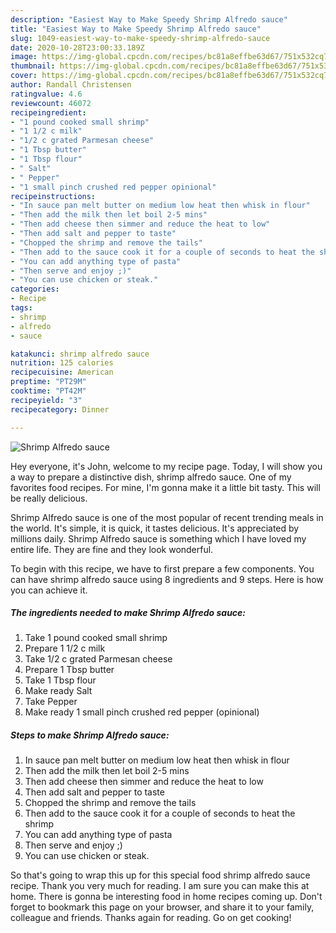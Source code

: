 ```yaml
---
description: "Easiest Way to Make Speedy Shrimp Alfredo sauce"
title: "Easiest Way to Make Speedy Shrimp Alfredo sauce"
slug: 1049-easiest-way-to-make-speedy-shrimp-alfredo-sauce
date: 2020-10-28T23:00:33.189Z
image: https://img-global.cpcdn.com/recipes/bc81a8effbe63d67/751x532cq70/shrimp-alfredo-sauce-recipe-main-photo.jpg
thumbnail: https://img-global.cpcdn.com/recipes/bc81a8effbe63d67/751x532cq70/shrimp-alfredo-sauce-recipe-main-photo.jpg
cover: https://img-global.cpcdn.com/recipes/bc81a8effbe63d67/751x532cq70/shrimp-alfredo-sauce-recipe-main-photo.jpg
author: Randall Christensen
ratingvalue: 4.6
reviewcount: 46072
recipeingredient:
- "1 pound cooked small shrimp"
- "1 1/2 c milk"
- "1/2 c grated Parmesan cheese"
- "1 Tbsp butter"
- "1 Tbsp flour"
- " Salt"
- " Pepper"
- "1 small pinch crushed red pepper opinional"
recipeinstructions:
- "In sauce pan melt butter on medium low heat then whisk in flour"
- "Then add the milk then let boil 2-5 mins"
- "Then add cheese then simmer and reduce the heat to low"
- "Then add salt and pepper to taste"
- "Chopped the shrimp and remove the tails"
- "Then add to the sauce cook it for a couple of seconds to heat the shrimp"
- "You can add anything type of pasta"
- "Then serve and enjoy ;)"
- "You can use chicken or steak."
categories:
- Recipe
tags:
- shrimp
- alfredo
- sauce

katakunci: shrimp alfredo sauce 
nutrition: 125 calories
recipecuisine: American
preptime: "PT29M"
cooktime: "PT42M"
recipeyield: "3"
recipecategory: Dinner

---
```



![Shrimp Alfredo sauce](https://img-global.cpcdn.com/recipes/bc81a8effbe63d67/751x532cq70/shrimp-alfredo-sauce-recipe-main-photo.jpg)

Hey everyone, it's John, welcome to my recipe page. Today, I will show you a way to prepare a distinctive dish, shrimp alfredo sauce. One of my favorites food recipes. For mine, I'm gonna make it a little bit tasty. This will be really delicious.



Shrimp Alfredo sauce is one of the most popular of recent trending meals in the world. It's simple, it is quick, it tastes delicious. It's appreciated by millions daily. Shrimp Alfredo sauce is something which I have loved my entire life. They are fine and they look wonderful.


To begin with this recipe, we have to first prepare a few components. You can have shrimp alfredo sauce using 8 ingredients and 9 steps. Here is how you can achieve it.

<!--inarticleads1-->

##### The ingredients needed to make Shrimp Alfredo sauce:

1. Take 1 pound cooked small shrimp
1. Prepare 1 1/2 c milk
1. Take 1/2 c grated Parmesan cheese
1. Prepare 1 Tbsp butter
1. Take 1 Tbsp flour
1. Make ready  Salt
1. Take  Pepper
1. Make ready 1 small pinch crushed red pepper (opinional)




<!--inarticleads2-->

##### Steps to make Shrimp Alfredo sauce:

1. In sauce pan melt butter on medium low heat then whisk in flour
1. Then add the milk then let boil 2-5 mins
1. Then add cheese then simmer and reduce the heat to low
1. Then add salt and pepper to taste
1. Chopped the shrimp and remove the tails
1. Then add to the sauce cook it for a couple of seconds to heat the shrimp
1. You can add anything type of pasta
1. Then serve and enjoy ;)
1. You can use chicken or steak.




So that's going to wrap this up for this special food shrimp alfredo sauce recipe. Thank you very much for reading. I am sure you can make this at home. There is gonna be interesting food in home recipes coming up. Don't forget to bookmark this page on your browser, and share it to your family, colleague and friends. Thanks again for reading. Go on get cooking!
